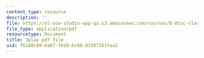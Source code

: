 ```yaml
---
content_type: resource
description: ''
file: https://ol-ocw-studio-app-qa.s3.amazonaws.com/courses/8-01sc-classical-mechanics-fall-2016/f6180c096a07f0106c6083397283fea2_uhaFP0xEmzM.pdf
file_type: application/pdf
resourcetype: Document
title: 3play pdf file
uid: f6180c09-6a07-f010-6c60-83397283fea2
---
```

